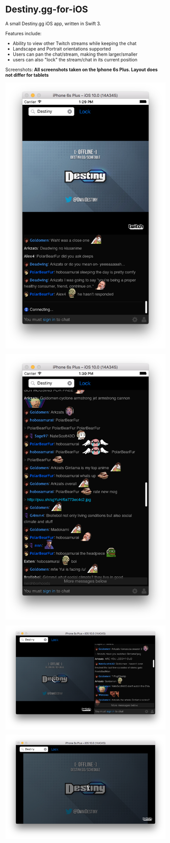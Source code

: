 # Destiny.gg-for-iOS

A small Destiny.gg iOS app, written in Swift 3. 

Features include:
* Ability to view other Twitch streams while keeping the chat
* Landscape and Portrait orientations supported
* Users can pan the chat/stream, making them larger/smaller
* users can also "lock" the stream/chat in its current position
  
Screenshots: 
__All screenshots taken on the Iphone 6s Plus. Layout does not differ for tablets__

![alt-text](https://github.com/dmegahan/Destiny.gg-for-iOS/blob/master/Screen%20Shot%202016-11-13%20at%201.29.46%20PM.png "Typical Portrait mode")

![alt-text](https://github.com/dmegahan/Destiny.gg-for-iOS/blob/master/Screen%20Shot%202016-11-13%20at%201.30.40%20PM.png "Portrait mode with the chat panned up, and taking up the full screen")

![alt-text](https://github.com/dmegahan/Destiny.gg-for-iOS/blob/master/Screen%20Shot%202016-11-13%20at%201.31.18%20PM.png "Landscape mode")

![alt-text](https://github.com/dmegahan/Destiny.gg-for-iOS/blob/master/Screen%20Shot%202016-11-13%20at%201.31.23%20PM.png "Landscape mode with the stream panned right")
